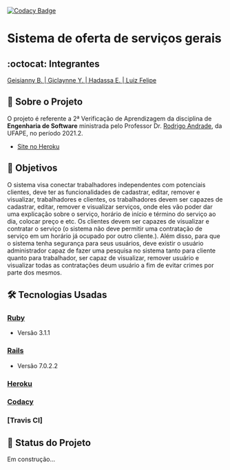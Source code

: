 [![Codacy Badge](https://app.codacy.com/project/badge/Grade/f4a2345f678c44b1a63bd23fc8b7d2e5)](https://www.codacy.com/gh/GServicesES/GServicesES/dashboard?utm_source=github.com&amp;utm_medium=referral&amp;utm_content=GServicesES/GServicesES&amp;utm_campaign=Badge_Grade)
# Sistema de oferta de serviços gerais
## :octocat: Integrantes
[Geisianny B. ](https://github.com/Geisianny) |[ Giclaynne Y. ](https://github.com/giclayne) |[ Hadassa E. ](https://github.com/Hester910) |[ Luiz Felipe](https://github.com/Luiz-Felipe12)
## :page_with_curl: Sobre o Projeto
O projeto é referente a 2ª Verificação de Aprendizagem da disciplina de __Engenharia de Software__ ministrada pelo Professor Dr. [Rodrigo Andrade](https://github.com/rcaa), da UFAPE, no período 2021.2. 

*   [Site no Heroku](https://polar-citadel-89318.herokuapp.com/)

## :pushpin: Objetivos
O sistema visa conectar trabalhadores independentes com potenciais clientes, deve ter as funcionalidades de cadastrar, editar, remover e visualizar,
 trabalhadores e clientes, os trabalhadores devem ser capazes de cadastrar, editar, remover e visualizar serviços, onde eles vão poder dar uma 
explicação sobre o serviço, horário de início e término do serviço ao dia, colocar preço e etc. Os clientes devem ser capazes de visualizar e contratar
o serviço (o sistema não deve permitir uma contratação de serviço em um horário já ocupado por outro cliente.). Além disso, para que o sistema tenha 
segurança para seus usuários, deve existir o usuário administrador capaz de fazer uma pesquisa no sistema tanto para cliente quanto para trabalhador,
 ser capaz de visualizar, remover usuário e visualizar todas as contratações deum usuário a fim de evitar crimes por parte dos mesmos.

## :hammer_and_wrench: Tecnologias Usadas
### [Ruby](https://www.ruby-lang.org/pt/)
*   Versão 3.1.1
### [Rails](https://rubyonrails.org/)
*   Versão 7.0.2.2
### [Heroku](https://www.heroku.com/)
### [Codacy](https://www.codacy.com/product)
### [Travis CI]

## :construction: Status do Projeto
Em construção...